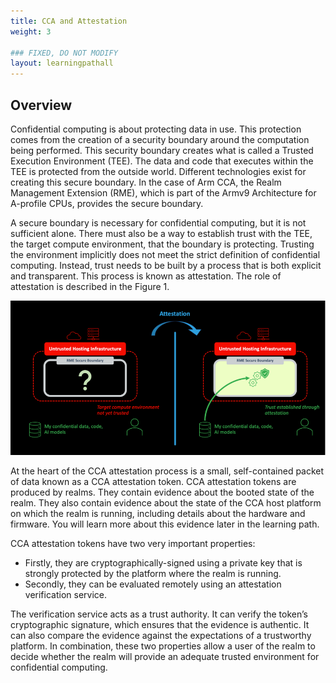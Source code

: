 ```yaml
---
title: CCA and Attestation 
weight: 3

### FIXED, DO NOT MODIFY
layout: learningpathall
---
```

## Overview
Confidential computing is about protecting data in use. This protection comes from the creation of a security boundary around the computation being performed. This security boundary creates what is called a Trusted Execution Environment (TEE). The data and code that executes within the TEE is protected from the outside world. Different technologies exist for creating this secure boundary. In the case of Arm CCA, the Realm Management Extension (RME), which is part of the Armv9 Architecture for A-profile CPUs, provides the secure boundary.

A secure boundary is necessary for confidential computing, but it is not sufficient alone. There must also be a way to establish trust with the TEE, the target compute environment, that the boundary is protecting. Trusting the environment implicitly does not meet the strict definition of confidential computing. Instead, trust needs to be built by a process that is both explicit and transparent. This process is known as attestation. The role of attestation is described in the Figure 1.

![Attestation role alt-text#center](./attestation-role.png "Figure 1: The Role of Attestation")


At the heart of the CCA attestation process is a small, self-contained packet of data known as a CCA attestation token. CCA attestation tokens are produced by realms. They contain evidence about the booted state of the realm. They also contain evidence about the state of the CCA host platform on which the realm is running, including details about the hardware and firmware. You will learn more about this evidence later in the learning path.

CCA attestation tokens have two very important properties:

* Firstly, they are cryptographically-signed using a private key that is strongly protected by the platform where the realm is running. 
* Secondly, they can be evaluated remotely using an attestation verification service. 

The verification service acts as a trust authority. It can verify the token’s cryptographic signature, which ensures that the evidence is authentic. It can also compare the evidence against the expectations of a trustworthy platform. In combination, these two properties allow a user of the realm to decide whether the realm will provide an adequate trusted environment for confidential computing.

